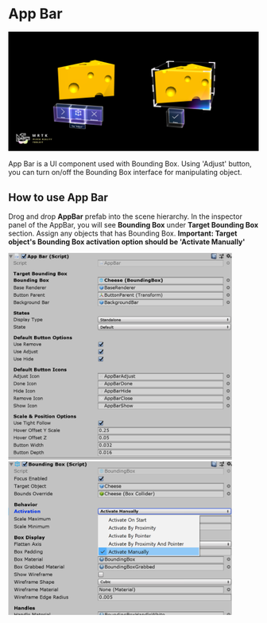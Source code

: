 # App Bar
![App Bar](/External/ReadMeImages/AppBar/MRTK_AppBar_Main.png)

App Bar is a UI component used with Bounding Box. Using 'Adjust' button, you can turn on/off the Bounding Box interface for manipulating object.

## How to use App Bar
Drog and drop **AppBar** prefab into the scene hierarchy. In the inspector panel of the AppBar, you will see **Bounding Box** under **Target Bounding Box** section. Assign any objects that has Bounding Box. **Important: Target object's Bounding Box activation option should be 'Activate Manually'**

<img src="/External/ReadMeImages/AppBar/MRTK_AppBar_Setup1.png" width="450">

<img src="/External/ReadMeImages/AppBar/MRTK_AppBar_Setup2.png" width="450">

